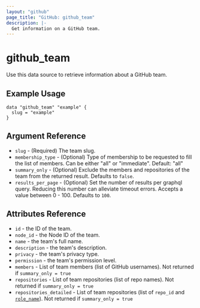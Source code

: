 ```yaml
---
layout: "github"
page_title: "GitHub: github_team"
description: |-
  Get information on a GitHub team.
---
```


# github\_team

Use this data source to retrieve information about a GitHub team.

## Example Usage

```hcl
data "github_team" "example" {
  slug = "example"
}
```

## Argument Reference

* `slug` - (Required) The team slug.
* `membership_type` - (Optional) Type of membership to be requested to fill the list of members. Can be either "all" or "immediate". Default: "all"
* `summary_only` - (Optional) Exclude the members and repositories of the team from the returned result. Defaults to `false`.
* `results_per_page` - (Optional) Set the number of results per graphql query. Reducing this number can alleviate timeout errors. Accepts a value between 0 - 100. Defaults to `100`.

## Attributes Reference

* `id` - the ID of the team.
* `node_id` - the Node ID of the team.
* `name` - the team's full name.
* `description` - the team's description.
* `privacy` - the team's privacy type.
* `permission` - the team's permission level.
* `members` - List of team members (list of GitHub usernames). Not returned if `summary_only = true`
* `repositories` - List of team repositories (list of repo names). Not returned if `summary_only = true`
* `repositories_detailed` - List of team repositories (list of `repo_id` and [`role_name`](https://registry.terraform.io/providers/integrations/github/latest/docs/resources/team_repository#permission)). Not returned if `summary_only = true`

